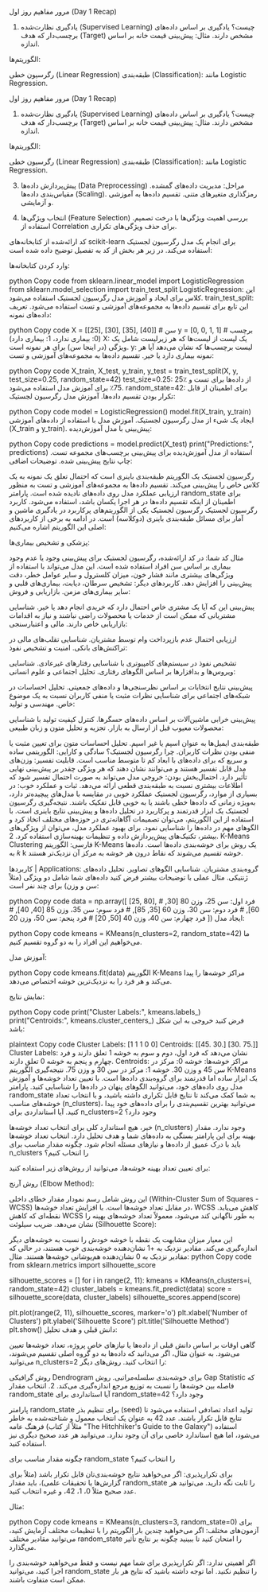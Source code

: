 مرور مفاهیم روز اول (Day 1 Recap)
1. یادگیری نظارت‌شده (Supervised Learning)
چیست؟
یادگیری بر اساس داده‌های برچسب‌دار که هدف (Target) مشخص دارند.
مثال: پیش‌بینی قیمت خانه بر اساس اندازه.

الگوریتم‌ها:

رگرسیون خطی (Linear Regression)
طبقه‌بندی (Classification): مانند Logistic Regression.

مرور مفاهیم روز اول (Day 1 Recap)
1. یادگیری نظارت‌شده (Supervised Learning)
چیست؟
یادگیری بر اساس داده‌های برچسب‌دار که هدف (Target) مشخص دارند.
مثال: پیش‌بینی قیمت خانه بر اساس اندازه.

الگوریتم‌ها:

رگرسیون خطی (Linear Regression)
طبقه‌بندی (Classification): مانند Logistic Regression.

3. پیش‌پردازش داده‌ها (Data Preprocessing)
مراحل:
مدیریت داده‌های گمشده.
مقیاس‌بندی داده‌ها (Scaling).
رمزگذاری متغیرهای متنی.
تقسیم داده‌ها به آموزشی و آزمایشی.

4. انتخاب ویژگی‌ها (Feature Selection)
بررسی اهمیت ویژگی‌ها با درخت تصمیم.
استفاده از Correlation برای حذف ویژگی‌های تکراری.

کد ارائه‌شده از کتابخانه‌های scikit-learn برای انجام یک مدل رگرسیون لجستیک استفاده می‌کند. در زیر هر بخش از کد به تفصیل توضیح داده شده است:

وارد کردن کتابخانه‌ها:

python
Copy code
from sklearn.linear_model import LogisticRegression
from sklearn.model_selection import train_test_split
LogisticRegression: این کلاس برای ایجاد و آموزش مدل رگرسیون لجستیک استفاده می‌شود.
train_test_split: این تابع برای تقسیم داده‌ها به مجموعه‌های آموزشی و تست استفاده می‌شود.
تعریف داده‌های نمونه:

python
Copy code
X = [[25], [30], [35], [40]]  # سن
y = [0, 0, 1, 1]  # برچسب (0: بیماری ندارد، 1: بیماری دارد)
X: یک لیست از لیست‌ها که هر زیرلیست شامل یک ویژگی (در اینجا سن) برای هر نمونه است.
y: لیست برچسب‌ها که نشان می‌دهد آیا هر نمونه بیماری دارد یا خیر.
تقسیم داده‌ها به مجموعه‌های آموزشی و تست:

python
Copy code
X_train, X_test, y_train, y_test = train_test_split(X, y, test_size=0.25, random_state=42)
test_size=0.25: 25٪ از داده‌ها برای تست و 75٪ برای آموزش مدل استفاده می‌شود.
random_state=42: برای اطمینان از قابل تکرار بودن تقسیم داده‌ها.
آموزش مدل رگرسیون لجستیک:

python
Copy code
model = LogisticRegression()
model.fit(X_train, y_train)
ایجاد یک شیء از مدل رگرسیون لجستیک.
آموزش مدل با استفاده از داده‌های آموزشی (X_train و y_train).
پیش‌بینی با مدل آموزش‌دیده:

python
Copy code
predictions = model.predict(X_test)
print("Predictions:", predictions)
استفاده از مدل آموزش‌دیده برای پیش‌بینی برچسب‌های مجموعه تست.
چاپ نتایج پیش‌بینی شده.
توضیحات اضافی:

رگرسیون لجستیک یک الگوریتم طبقه‌بندی باینری است که احتمال تعلق یک نمونه به یک کلاس خاص را پیش‌بینی می‌کند.
تقسیم داده‌ها به مجموعه‌های آموزشی و تست به منظور ارزیابی عملکرد مدل روی داده‌های نادیده‌ شده است.
پارامتر random_state برای اطمینان از اینکه تقسیم داده‌ها در هر اجرا یکسان باشد، استفاده می‌شود.
کاربرد رگرسیون لجستیک
رگرسیون لجستیک یکی از الگوریتم‌های پرکاربرد در یادگیری ماشین و آمار برای مسائل طبقه‌بندی باینری (دو‌کلاسه) است. در ادامه به برخی از کاربردهای اصلی این الگوریتم اشاره می‌کنیم:

پزشکی و تشخیص بیماری‌ها:

مثال کد شما: در کد ارائه‌شده، رگرسیون لجستیک برای پیش‌بینی وجود یا عدم وجود بیماری بر اساس سن افراد استفاده شده است. این مدل می‌تواند با استفاده از ویژگی‌های بیشتری مانند فشار خون، میزان کلسترول و سایر عوامل خطر، دقت پیش‌بینی را افزایش دهد.
کاربردهای دیگر: تشخیص سرطان، دیابت، بیماری‌های قلبی و سایر بیماری‌های مزمن.
بازاریابی و فروش:

پیش‌بینی این که آیا یک مشتری خاص احتمال دارد که خریدی انجام دهد یا خیر.
شناسایی مشتریانی که ممکن است از خدمات یا محصولات راضی نباشند و نیاز به اقدامات بازاریابی خاص دارند.
مالی و اعتبارسنجی:

ارزیابی احتمال عدم بازپرداخت وام توسط مشتریان.
شناسایی تقلب‌های مالی در تراکنش‌های بانکی.
امنیت و تشخیص نفوذ:

تشخیص نفوذ در سیستم‌های کامپیوتری با شناسایی رفتارهای غیرعادی.
شناسایی ویروس‌ها و بدافزارها بر اساس الگوهای رفتاری.
تحلیل اجتماعی و علوم انسانی:

پیش‌بینی نتایج انتخابات بر اساس نظرسنجی‌ها و داده‌های جمعیتی.
تحلیل احساسات در شبکه‌های اجتماعی برای شناسایی نظرات مثبت یا منفی کاربران نسبت به یک موضوع خاص.
مهندسی و تولید:

پیش‌بینی خرابی ماشین‌آلات بر اساس داده‌های حسگرها.
کنترل کیفیت تولید با شناسایی محصولات معیوب قبل از ارسال به بازار.
تجزیه و تحلیل متون و زبان طبیعی:

طبقه‌بندی ایمیل‌ها به عنوان اسپم یا غیر اسپم.
تحلیل احساسات متون برای تعیین مثبت یا منفی بودن نظرات کاربران.
چرا رگرسیون لجستیک؟
سادگی و کارایی: الگوریتمی ساده و سریع که برای داده‌های با ابعاد کم تا متوسط مناسب است.
قابلیت تفسیر: وزن‌های مدل قابل تفسیر هستند و می‌توانند نشان دهند که هر ویژگی چقدر بر پیش‌بینی نهایی تأثیر دارد.
احتمال‌بخش بودن: خروجی مدل می‌تواند به صورت احتمال تفسیر شود که اطلاعات بیشتری نسبت به طبقه‌بندی قطعی ارائه می‌دهد.
ثبات و عملکرد خوب: در بسیاری از موارد، رگرسیون لجستیک عملکرد خوبی در مقایسه با مدل‌های پیچیده‌تر دارد، به‌ویژه زمانی که داده‌ها خطی باشند یا به خوبی قابل تفکیک باشند.
نتیجه‌گیری
رگرسیون لجستیک یک ابزار قدرتمند و پرکاربرد در تحلیل داده‌ها و پیش‌بینی نتایج باینری است. با استفاده از این الگوریتم، می‌توان تصمیمات آگاهانه‌تری در حوزه‌های مختلف اتخاذ کرد و الگوهای مهم در داده‌ها را شناسایی نمود. برای بهبود عملکرد مدل، می‌توان از ویژگی‌های بیشتر، تکنیک‌های پیش‌پردازش داده و تنظیمات بهینه‌سازی استفاده کرد.
2. K-Means Clustering
فارسی:
الگوریتم K-Means یک روش برای خوشه‌بندی داده‌ها است. داده‌ها به 
𝑘
k خوشه تقسیم می‌شوند که نقاط درون هر خوشه به مرکز آن نزدیک‌تر هستند.


کاربردها | Applications:
گروه‌بندی مشتریان.
شناسایی الگوهای تصاویر.
تحلیل داده‌های ژنتیکی.
مثال عملی با توضیحات بیشتر
فرض کنید داده‌های شما شامل دو ویژگی (مثلاً سن و وزن) برای چند نفر است:

python
Copy code
data = np.array([
    [25, 80],  # فرد اول: سن 25، وزن 80
    [30, 60],  # فرد دوم: سن 30، وزن 60
    [35, 85],  # فرد سوم: سن 35، وزن 85
    [40, 40],  # فرد چهارم: سن 40، وزن 40
    [50, 20]   # فرد پنجم: سن 50، وزن 20
])
ایجاد مدل:

python
Copy code
kmeans = KMeans(n_clusters=2, random_state=42)
ما می‌خواهیم این افراد را به دو گروه تقسیم کنیم.

آموزش مدل:

python
Copy code
kmeans.fit(data)
الگوریتم K-Means مراکز خوشه‌ها را پیدا می‌کند و هر فرد را به نزدیک‌ترین خوشه اختصاص می‌دهد.

نمایش نتایج:

python
Copy code
print("Cluster Labels:", kmeans.labels_)
print("Centroids:", kmeans.cluster_centers_)
فرض کنید خروجی به این شکل باشد:

plaintext
Copy code
Cluster Labels: [1 1 1 0 0]
Centroids: [[45. 30.]
            [30. 75.]]
Cluster Labels: نشان می‌دهد که فرد اول، دوم و سوم به خوشه 1 تعلق دارند و فرد چهارم و پنجم به خوشه 0 تعلق دارند.
Centroids: مراکز خوشه‌ها:
خوشه 0: مرکز در سن 45 و وزن 30.
خوشه 1: مرکز در سن 30 و وزن 75.
نتیجه‌گیری
الگوریتم K-Means یک ابزار ساده اما قدرتمند برای گروه‌بندی داده‌ها است. با تعیین تعداد خوشه‌ها و آموزش مدل روی داده‌های خود، می‌توانید الگوهای پنهان در داده‌ها را شناسایی کنید. پارامتر random_state به شما کمک می‌کند تا نتایج قابل تکراری داشته باشید، و با انتخاب تعداد خوشه‌های مناسب (n_clusters)، می‌توانید بهترین تقسیم‌بندی را برای داده‌های خود پیدا کنید.
آیا استانداردی برای n_clusters=2 وجود دارد؟

خیر، هیچ استاندارد کلی برای انتخاب تعداد خوشه‌ها (n_clusters) وجود ندارد. مقدار بهینه برای این پارامتر بستگی به داده‌های شما و هدف تحلیل دارد. انتخاب تعداد خوشه‌ها باید با درک عمیق از داده‌ها و نیازهای مسئله انجام شود.
چگونه مقدار مناسب برای n_clusters را انتخاب کنیم؟

برای تعیین تعداد بهینه خوشه‌ها، می‌توانید از روش‌های زیر استفاده کنید:

روش آرنج (Elbow Method):

این روش شامل رسم نمودار مقدار خطای داخلی (Within-Cluster Sum of Squares - WCSS) در مقابل تعداد خوشه‌ها است.
با افزایش تعداد خوشه‌ها، WCSS کاهش می‌یابد. نقطه‌ای که کاهش WCSS به طور ناگهانی کند می‌شود، معمولاً تعداد خوشه‌های بهینه را نشان می‌دهد.
ضریب سیلوئت (Silhouette Score):

این معیار میزان مشابهت یک نقطه با خوشه خودش را نسبت به خوشه‌های دیگر اندازه‌گیری می‌کند.
مقادیر نزدیک به +1 نشان‌دهنده خوشه‌بندی خوب هستند، در حالی که مقادیر نزدیک به 0 نشان‌دهنده هم‌پوشانی خوشه‌ها هستند.
مثال:
python
Copy code
from sklearn.metrics import silhouette_score

silhouette_scores = []
for i in range(2, 11):
    kmeans = KMeans(n_clusters=i, random_state=42)
    cluster_labels = kmeans.fit_predict(data)
    score = silhouette_score(data, cluster_labels)
    silhouette_scores.append(score)

plt.plot(range(2, 11), silhouette_scores, marker='o')
plt.xlabel('Number of Clusters')
plt.ylabel('Silhouette Score')
plt.title('Silhouette Method')
plt.show()
دانش قبلی و هدف تحلیل:

گاهی اوقات بر اساس دانش قبلی از داده‌ها یا نیازهای خاص پروژه، تعداد خوشه‌ها تعیین می‌شود.
به عنوان مثال، اگر می‌دانید که داده‌ها به دو گروه اصلی تقسیم می‌شوند، می‌توانید n_clusters=2 را انتخاب کنید.
روش‌های دیگر:

روش گرافیکی Dendrogram برای خوشه‌بندی سلسله‌مراتبی.
روش Gap Statistic که فاصله بین خوشه‌ها را نسبت به توزیع مرجع اندازه‌گیری می‌کند.
2. انتخاب مقدار random_state
آیا استانداردی برای random_state=42 وجود دارد؟

پارامتر random_state برای تنظیم بذر (seed) تولید اعداد تصادفی استفاده می‌شود تا نتایج قابل تکرار باشند. عدد 42 به عنوان یک انتخاب معمول و شناخته‌شده به خاطر فرهنگ عامه (مثلاً از کتاب "The Hitchhiker's Guide to the Galaxy") استفاده می‌شود، اما هیچ استاندارد خاصی برای آن وجود ندارد. می‌توانید هر عدد صحیح دیگری نیز استفاده کنید.

چگونه مقدار مناسب برای random_state را انتخاب کنیم؟

برای تکرارپذیری: اگر می‌خواهید نتایج خوشه‌بندی‌تان قابل تکرار باشد (مثلاً برای گزارش‌ها یا تحقیقات علمی)، باید مقدار random_state را ثابت نگه دارید. می‌توانید هر عدد صحیح مثلاً 0، 1، 42، و غیره انتخاب کنید.

مثال:

python
Copy code
kmeans = KMeans(n_clusters=3, random_state=0)
برای آزمون‌های مختلف: اگر می‌خواهید چندین بار الگوریتم را با تنظیمات مختلف آزمایش کنید، می‌توانید مقادیر مختلف random_state را امتحان کنید تا ببینید چگونه بر نتایج تأثیر می‌گذارد.

اگر اهمیتی ندارد: اگر تکرارپذیری برای شما مهم نیست و فقط می‌خواهید خوشه‌بندی را اجرا کنید، می‌توانید random_state را تنظیم نکنید. اما توجه داشته باشید که نتایج هر بار ممکن است متفاوت باشند.